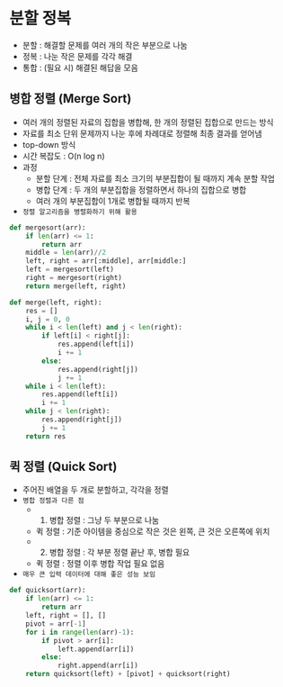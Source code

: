 # 분할 정복
* 분할 : 해결할 문제를 여러 개의 작은 부분으로 나눔
* 정복 : 나눈 작은 문제를 각각 해결
* 통합 : (필요 시) 해결된 해답을 모음

## 병합 정렬 (Merge Sort)
* 여러 개의 정렬된 자료의 집합을 병합해, 한 개의 정렬된 집합으로 만드는 방식
* 자료를 최소 단위 문제까지 나눈 후에 차례대로 정렬해 최종 결과를 얻어냄
* top-down 방식
* 시간 복잡도 : O(n log n)
* 과정
  * 분할 단계 : 전체 자료를 최소 크기의 부분집합이 될 때까지 계속 분할 작업
  * 병합 단계 : 두 개의 부분집합을 정렬하면서 하나의 집합으로 병합
  * 여러 개의 부분집합이 1개로 병합될 때까지 반복
* `정렬 알고리즘을 병렬화하기 위해 활용`

```python
def mergesort(arr):
    if len(arr) <= 1:
        return arr
    middle = len(arr)//2
    left, right = arr[:middle], arr[middle:]
    left = mergesort(left)
    right = mergesort(right)
    return merge(left, right)

def merge(left, right):
    res = []
    i, j = 0, 0
    while i < len(left) and j < len(right):
        if left[i] < right[j]:
            res.append(left[i])
            i += 1
        else:
            res.append(right[j])
            j += 1
    while i < len(left):
        res.append(left[i])
        i += 1
    while j < len(right):
        res.append(right[j])
        j += 1
    return res
```

## 퀵 정렬 (Quick Sort)
* 주어진 배열을 두 개로 분할하고, 각각을 정렬
* `병합 정렬과 다른 점`
  * 1) 병합 정렬 : 그냥 두 부분으로 나눔 
  *    퀵 정렬 : 기준 아이템을 중심으로 작은 것은 왼쪽, 큰 것은 오른쪽에 위치
  * 2) 병합 정렬 : 각 부분 정렬 끝난 후, 병합 필요
  *    퀵 정렬 : 정렬 이후 병합 작업 필요 없음
* `매우 큰 입력 데이터에 대해 좋은 성능 보임`

```python
def quicksort(arr):
    if len(arr) <= 1:
        return arr
    left, right = [], []
    pivot = arr[-1]
    for i in range(len(arr)-1):
        if pivot > arr[i]:
            left.append(arr[i])
        else:
            right.append(arr[i])
    return quicksort(left) + [pivot] + quicksort(right)
```